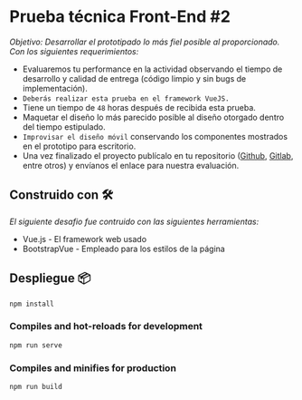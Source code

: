 # Prueba técnica Front-End #2

_Objetivo: Desarrollar el prototipado lo más fiel posible al proporcionado. Con los siguientes requerimientos:_
- Evaluaremos tu performance en la actividad observando el tiempo de desarrollo y calidad de entrega (código limpio y sin bugs de implementación).
- `Deberás realizar esta prueba en el framework VueJS.`
- Tiene un tiempo de `48` horas después de recibida esta prueba.
- Maquetar el diseño lo más parecido posible al diseño otorgado dentro del tiempo estipulado.
- `Improvisar el diseño móvil` conservando los componentes mostrados en el prototipo para escritorio.
- Una vez finalizado el proyecto publícalo en tu repositorio ([Github](http://github.com/), [Gitlab](https://gitlab.com/), entre otros) y envíanos el enlace para nuestra evaluación.

## Construido con 🛠️

_El siguiente desafio fue contruido con las siguientes herramientas:_

* Vue.js - El framework web usado
* BootstrapVue - Empleado para los estilos de la página


## Despliegue 📦

```
npm install
```

### Compiles and hot-reloads for development
```
npm run serve
```

### Compiles and minifies for production
```
npm run build
```

